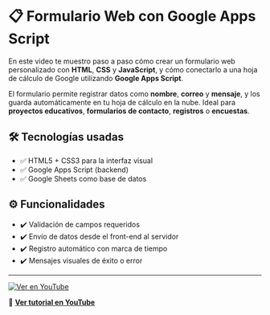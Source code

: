 # 📋 Formulario Web con Google Apps Script

En este video te muestro paso a paso cómo crear un formulario web personalizado con **HTML**, **CSS** y **JavaScript**, y cómo conectarlo a una hoja de cálculo de Google utilizando **Google Apps Script**.

El formulario permite registrar datos como **nombre**, **correo** y **mensaje**, y los guarda automáticamente en tu hoja de cálculo en la nube. Ideal para **proyectos educativos**, **formularios de contacto**, **registros** o **encuestas**.


## 🛠️ Tecnologías usadas

- ✅ HTML5 + CSS3 para la interfaz visual  
- ✅ Google Apps Script (backend)  
- ✅ Google Sheets como base de datos

## ⚙️ Funcionalidades

- ✔️ Validación de campos requeridos  
- ✔️ Envío de datos desde el front-end al servidor  
- ✔️ Registro automático con marca de tiempo  
- ✔️ Mensajes visuales de éxito o error

---
[![Ver en YouTube](https://img.youtube.com/vi/urkRymI2LAA/0.jpg)](https://youtu.be/urkRymI2LAA?si=TuPKoQg42-kwHpmb)

🔗 **[Ver tutorial en YouTube](https://youtu.be/urkRymI2LAA?si=TuPKoQg42-kwHpmb)**

